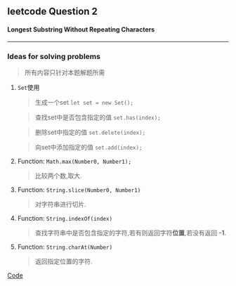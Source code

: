 ## leetcode Question 2
#### Longest Substring Without Repeating Characters
---
### Ideas for solving problems
> 所有内容只针对本题解题所需

1. `Set`使用

    > 生成一个set `let set = new Set();`
    
    > 查找set中是否包含指定的值 `set.has(index);`
    
    > 删除set中指定的值 `set.delete(index);`
    
    > 向set中添加指定的值 `set.add(index);`
2. Function: `Math.max(Number0, Number1);`

    > 比较两个数,取大.
3. Function: `String.slice(Number0, Number1)`

    > 对字符串进行切片.
4. Function: `String.indexOf(index)`

    > 查找字符串中是否包含指定的字符,若有则返回字符**位置**,若没有返回 **-1**.
5. Function: `String.charAt(Number)`

    > 返回指定位置的字符.

[Code](Longest%20Substring%20Without%20Repeating%20Characters.js)
